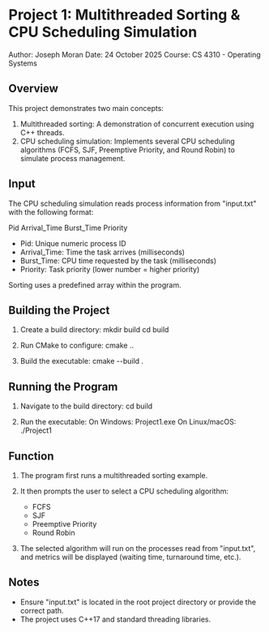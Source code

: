 Project 1: Multithreaded Sorting & CPU Scheduling Simulation
============================================================

Author: Joseph Moran
Date: 24 October 2025
Course: CS 4310 - Operating Systems

Overview
--------
This project demonstrates two main concepts:

1. Multithreaded sorting: A demonstration of concurrent execution using C++ threads.
2. CPU scheduling simulation: Implements several CPU scheduling algorithms (FCFS, SJF, Preemptive Priority, and Round Robin) to simulate process management.

Input
-----
The CPU scheduling simulation reads process information from "input.txt" with the following format:

Pid Arrival_Time Burst_Time Priority

- Pid: Unique numeric process ID
- Arrival_Time: Time the task arrives (milliseconds)
- Burst_Time: CPU time requested by the task (milliseconds)
- Priority: Task priority (lower number = higher priority)

Sorting uses a predefined array within the program.

Building the Project
-------------------
1. Create a build directory:
   mkdir build
   cd build

2. Run CMake to configure:
   cmake ..

3. Build the executable:
   cmake --build .

Running the Program
-------------------
1. Navigate to the build directory:
   cd build

2. Run the executable:
   On Windows:
       Project1.exe
   On Linux/macOS:
       ./Project1

Function
--------
1. The program first runs a multithreaded sorting example.
2. It then prompts the user to select a CPU scheduling algorithm:
   - FCFS
   - SJF
   - Preemptive Priority
   - Round Robin

3. The selected algorithm will run on the processes read from "input.txt", and metrics will be displayed (waiting time, turnaround time, etc.).

Notes
-----
- Ensure "input.txt" is located in the root project directory or provide the correct path.
- The project uses C++17 and standard threading libraries.
